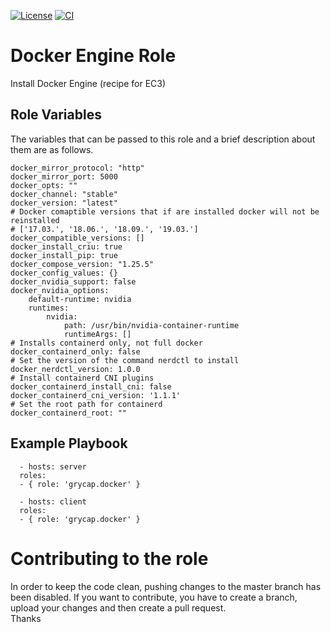 [![License](https://img.shields.io/badge/license-Apache%202-blue.svg)](https://www.apache.org/licenses/LICENSE-2.0)
[![CI](https://github.com/grycap/ansible-role-docker/workflows/CI/badge.svg)](https://github.com/grycap/ansible-role-docker/actions?query=workflow%3ACI)

Docker Engine Role
===================

Install Docker Engine (recipe for EC3)

Role Variables
--------------

The variables that can be passed to this role and a brief description about them are as follows.

	docker_mirror_protocol: "http"
	docker_mirror_port: 5000
	docker_opts: ""
	docker_channel: "stable"
	docker_version: "latest"
	# Docker comaptible versions that if are installed docker will not be reinstalled
	# ['17.03.', '18.06.', '18.09.', '19.03.']
	docker_compatible_versions: []
	docker_install_criu: true
	docker_install_pip: true
	docker_compose_version: "1.25.5"
	docker_config_values: {}
	docker_nvidia_support: false
	docker_nvidia_options:
		default-runtime: nvidia
		runtimes:
			nvidia:
				path: /usr/bin/nvidia-container-runtime
				runtimeArgs: []
	# Installs containerd only, not full docker
	docker_containerd_only: false
	# Set the version of the command nerdctl to install
	docker_nerdctl_version: 1.0.0
	# Install containerd CNI plugins
	docker_containerd_install_cni: false
	docker_containerd_cni_version: '1.1.1'
	# Set the root path for containerd
	docker_containerd_root: ""

Example Playbook
----------------
```
  - hosts: server
  roles:
  - { role: 'grycap.docker' }
```
```
  - hosts: client
  roles:
  - { role: 'grycap.docker' }
```

Contributing to the role
========================
In order to keep the code clean, pushing changes to the master branch has been disabled. If you want to contribute, you have to create a branch, upload your changes and then create a pull request.  
Thanks
